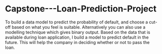 # Capstone---Loan-Prediction-Project
To build a data model to predict the probability of default, and choose a cut-off based on what you feel is suitable. Alternatively you can also use a modelling technique which gives binary output. Based on the data that is available during loan application, I build a model to predict default in the future. This will help the company in deciding whether or not to pass the loan.
